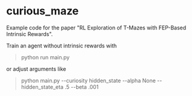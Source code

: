 # curious_maze
Example code for the paper "RL Exploration of T-Mazes with FEP-Based Intrinsic Rewards".

Train an agent without intrinsic rewards with
>python run main.py

or adjust arguments like 
>python main.py --curiosity hidden_state --alpha None --hidden_state_eta .5 --beta .001